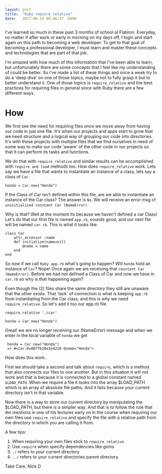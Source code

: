 ```yaml
---
layout: post
title:  "Ruby require_relative"
date:   2017-08-19 00:46:17 -0400
---
```



I've learned so much in these past 3 months of school at Flatiron. Everyday, no matter if after work or early in morning on my days off, I login and start again on this path to becoming a web developer. To get to that goal of becoming a professional developer, I must learn and master these concepts and technologies that are part of that job.

I'm amazed with how much of this information that I've been able to learn, but unfortunately there are some concepts that I feel like my understanding of could be better. So i've made a list of these things and once a week try to do a 'deep dive' on one of those topics, maybe not to fully grasp it but to better understand it. One of those topics is `require_relative` and the best practices for requiring files in general since with Ruby there are a few different ways.

# How
We first see the need for requiring files once we move away from having our code in just one file. It's when our projects and apps start to grow that we need structure and a logical way of grouping our code into directories. It's with these projects with multiple files that we find ourselves in need of some way to make our code 'aware' of the other code in our projects so that it can perform its tasks and functions.

We do that with `require_relative` and similar results can be accomplished with `require and load` methods too. How does `require_relative` work. Lets say we have a file that wants to instantiate an instance of a class, lets say a class of `Car`.

`honda = Car.new("Honda")`

If the Class of Car isn't defined within this file, are we able to instantiate an instance of the Car class? The answer is `No`.  We will receive an error msg of `uninitialized constant Car (NameError)`.

Why is that? Well at the moment its because we haven't defined a car Class! Let's do that our first file is named `app.rb`, sounds good, and our next file will be named `car.rb`. This is what it looks like:

```
class Car	
	attr_accessor :name
	def	initialize(name=nil)
		@name = name
	end
end
```

So now if we call `Ruby app.rb` what's going to happen? Will `honda` hold an instance of `Car`? Nope! Once again we are receiving that `constant Car (NameError)`.  Before we had not defined a Class of Car and now we have in `car.rb` so why is that happening again? 

Even though the (2) files share the same directory they still are unaware that the other exists. That 'lack' of connection is what is keeping `app.rb` from instantiating from the Car class, and this is why we need `require_relative`. So let's add it too our app.rb file.

```
require_relative './car'

honda = Car.new("Honda")
```

Great! we are no longer receiving our (NameError) message and when we enter in the local variable of `honda` we get

```
 honda = Car.new("Honda")
 => #<Car:0x007fb28e1e4220 @name="Honda"> 
```

How does this work..

First we should take a second and talk about `require`, which is a method that also connects our files to one another. But in this situation it will not work and that is because it is connected to a global constant named `$LOAD_PATH`. When we require a file it looks into the array $LOAD_PATH which is an array of absolute file paths. And it fails because your current directory isn't in that variable.

Now there is a way to store our current directory by manipulating the $LOAD_PATH, but there is a simpler way. And that is to follow the rule that Avi mentions in one of his lectures early on in the course when requiring our own files use `require_relative` and specify the file with a relative path from the directory in which you are calling it from. 

A few tips:
 1. When requiring your own files stick to `require_relative`.
 2. Use `require` when specify dependencies like gems
 3. `./` refers to your current directory
 4. `../` refers to your current directories parent directory.


Take Care, Nick D

